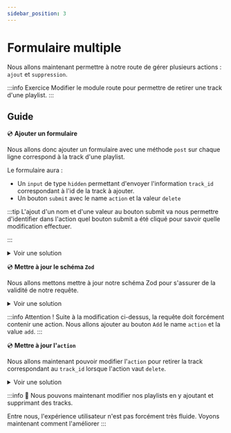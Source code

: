 ```yaml
---
sidebar_position: 3
---
```


# Formulaire multiple

Nous allons maintenant permettre à notre route de gérer plusieurs actions : `ajout` et `suppression`.

:::info Exercice
Modifier le module route pour permettre de retirer une track d'une playlist.
:::

## Guide

💿 **Ajouter un formulaire**

Nous allons donc ajouter un formulaire avec une méthode `post` sur chaque ligne correspond à la track d'une playlist.

Le formulaire aura :

- Un `input` de type `hidden` permettant d'envoyer l'information `track_id` correspondant à l'id de la track à ajouter.
- Un bouton `submit` avec le name `action` et la valeur `delete`

:::tip
L'ajout d'un nom et d'une valeur au bouton submit va nous permettre d'identifier dans l'action quel bouton submit a été cliqué pour savoir quelle modification effectuer.

:::

<details>
  <summary>Voir une solution</summary>

```tsx title="app/routes/_layout.playlists.$id.(edit).tsx"
export default function Playlists() {
  //...
  return (
    //...
    <li>
      {/*...*/}

      {isEditionMode && (
        <Form method="post" className="inline">
          <input name="track_id" type="hidden" value={track.id} />
          <button type="submit" name="action" value="delete">
            Remove
          </button>
        </Form>
      )}
    </li>
    //...
  );
}
```

</details>

💿 **Mettre à jour le schéma `Zod`**

Nous allons mettons mettre à jour notre schéma Zod pour s'assurer de la validité de notre requête.

<details>
  <summary>Voir une solution</summary>

```tsx title="app/routes/_layout.playlists.$id.(edit).tsx"
const FormDataRequestSchema = z.object({
  track_id: z.string(),
  // highlight-next-line
  action: z.enum(["add", "delete"]),
});
```

</details>

:::info Attention !
Suite à la modification ci-dessus, la requête doit forcément contenir une action. Nous allons ajouter au bouton `Add` le name `action` et la value `add`.
:::

💿 **Mettre à jour l'`action`**

Nous allons maintenant pouvoir modifier l'`action` pour retirer la track correspondant au `track_id` lorsque l'action vaut `delete`.

<details>
  <summary>Voir une solution</summary>

```tsx title="app/routes/_layout.playlists.$id.(edit).tsx"
export const action = async ({ request, params: { id = "" } }: ActionArgs) => {
  const rawFormData = await request.formData();
  const formData = FormDataRequestSchema.parse(rawFormData);
  // highlight-next-line
  if (formData.action === "delete") {
    await playlists.removeTrack(id, formData.track_id);
  } else {
    await playlists.addTrack(id, formData.track_id);
  }
  // highlight-end
  return null;
};
```

</details>

:::info 👏 Nous pouvons maintenant modifier nos playlists en y ajoutant et supprimant des tracks.

Entre nous, l'expérience utilisateur n'est pas forcément très fluide. Voyons maintenant comment l'améliorer
:::
